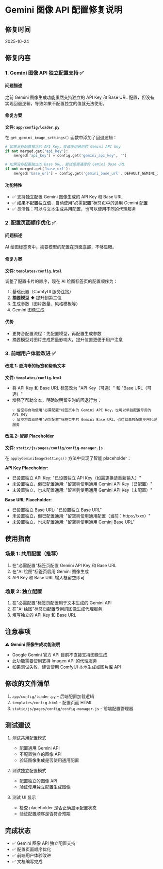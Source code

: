 # Gemini 图像 API 配置修复说明

## 修复时间
2025-10-24

## 修复内容

### 1. Gemini 图像 API 独立配置支持 ✅

#### 问题描述
之前 Gemini 图像生成功能虽然支持独立的 API Key 和 Base URL 配置，但没有实现回退逻辑，导致如果不配置独立的值就无法使用。

#### 修复方案
**文件: `app/config/loader.py`**

在 `get_gemini_image_settings()` 函数中添加了回退逻辑：

```python
# 如果没有配置独立的 API Key，尝试使用通用的 Gemini API Key
if not merged.get('api_key'):
    merged['api_key'] = config.get('gemini_api_key', '')

# 如果没有配置独立的 Base URL，尝试使用通用的 Gemini Base URL
if not merged.get('base_url'):
    merged['base_url'] = config.get('gemini_base_url', DEFAULT_GEMINI_IMAGE_CONFIG['base_url'])
```

#### 功能特性
- ✅ 支持独立配置 Gemini 图像生成的 API Key 和 Base URL
- ✅ 如果不配置独立值，自动使用"必需配置"标签页中的通用 Gemini 配置
- ✅ 灵活性：可以与文本生成共用配置，也可以使用不同的代理服务

### 2. 配置页面顺序优化 ✅

#### 问题描述
AI 绘图标签页中，摘要模型的配置在页面底部，不够显眼。

#### 修复方案
**文件: `templates/config.html`**

调整了配置卡片的顺序，现在 AI 绘图标签页的配置顺序为：
1. 基础设置（ComfyUI 服务连接）
2. **摘要模型** ⬆️ 提升到第二位
3. 生成参数（图片数量、风格模板等）
4. Gemini 图像生成

#### 优势
- 更符合配置流程：先配置模型，再配置生成参数
- 摘要模型对图片生成质量影响大，提升位置更便于用户注意

### 3. 前端用户体验改进 ✅

#### 改进 1: 更清晰的标签和帮助文本

**文件: `templates/config.html`**

- 将 API Key 和 Base URL 标签改为 "API Key（可选）" 和 "Base URL（可选）"
- 增强了帮助文本，明确说明留空时的回退行为：
  ```
  💡 留空将自动使用"必需配置"标签页中的 Gemini API Key，也可以单独配置专用的 API Key
  💡 留空将自动使用"必需配置"标签页中的 Gemini Base URL，也可以单独配置专用代理服务
  ```

#### 改进 2: 智能 Placeholder

**文件: `static/js/pages/config/config-manager.js`**

在 `applyGeminiImageSettings()` 方法中实现了智能 placeholder：

**API Key Placeholder:**
- 已设置独立 API Key: "已设置独立 API Key（如需更换请重新输入）"
- 未设置独立，但已配置通用: "留空则使用通用 Gemini API Key（已配置）"
- 未设置独立，也未配置通用: "留空则使用通用 Gemini API Key（未配置）"

**Base URL Placeholder:**
- 已设置独立 Base URL: "已设置独立 Base URL"
- 未设置独立，但已配置通用: "留空则使用通用配置（当前：https://xxx）"
- 未设置独立，也未配置通用: "留空则使用通用 Gemini Base URL"

## 使用指南

### 场景 1: 共用配置（推荐）
1. 在"必需配置"标签页配置 Gemini API Key 和 Base URL
2. 在"AI 绘图"标签页启用 Gemini 图像生成
3. API Key 和 Base URL 输入框留空即可

### 场景 2: 独立配置
1. 在"必需配置"标签页配置用于文本生成的 Gemini API
2. 在"AI 绘图"标签页配置专用的图像生成代理服务
3. 填写独立的 API Key 和 Base URL

## 注意事项

⚠️ **Gemini 图像生成功能说明**
- Google Gemini 官方 API 目前不直接支持图像生成
- 此功能需要使用支持 Imagen API 的代理服务
- 如果测试失败，建议使用 ComfyUI 本地生成或图片库 API

## 修改的文件清单

1. `app/config/loader.py` - 后端配置加载逻辑
2. `templates/config.html` - 配置页面 HTML
3. `static/js/pages/config/config-manager.js` - 前端配置管理器

## 测试建议

1. 测试共用配置模式
   - 配置通用 Gemini API
   - 不配置独立的图像 API
   - 验证图像生成是否使用通用配置

2. 测试独立配置模式
   - 配置独立的图像 API
   - 验证使用独立配置生成图像

3. 测试 UI 显示
   - 检查 placeholder 是否正确显示配置状态
   - 验证配置顺序是否符合预期

## 完成状态

- ✅ Gemini 图像 API 独立配置支持
- ✅ 配置页面顺序优化
- ✅ 前端用户体验改进
- ✅ 文档编写完成
